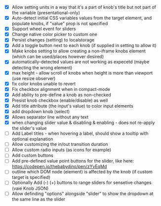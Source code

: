 - [x] Allow setting units in a way that it's a part of knob's title but not part of the variable (presentational-only)
- [x] Auto-detect initial CSS variables values from the target element, and populate knobs, if "value" prop is not specified
- [x] Support wheel event for sliders
- [x] Change native color picker to custom one
- [x] Persist changes (setting) to localstorage
- [x] Add a toggle button next to each knob (if supplied in setting to allow it)
- [x] Make knobs setting to allow creating a non-iframe knobs element (which can be used/places however desired)
- [x] automatically-detected values are not working as expecetd (maybe detecting the wrong element)
- [x] max height - allow scroll of knobs when height is more than viewport (use resize observer)
- [x] fix color knobs unable to revert
- [x] Fix checkbox alignment when in compact-mode
- [x] Add ability to pre-define a knob as non-checked
- [x] Presist knob checkbox (enable/disable) as well
- [x] Add title attribute (the input's value) to color input elements
- [x] add dropdown knob (select)
- [x] Allows separator line without any text
- [x] when changing slider value & disabling & enabling - does not re-apply the slider's value
- [ ] Add Label titles - when hovering a label, should show a tooltip with optional explanation 
- [ ] Allow customizing the in/out transition duration
- [ ] Allow custom radio inputs (as icons for example)
- [ ] Add custom buttons
- [ ] Add pre-defined value point buttons for the slider, like here: https://codepen.io/thebabydino/pen/zYvEqMd
- [ ] outline which DOM node (element) is affected by the knob (if custom target is specified)
- [ ] Optionally Add (-) (+) buttons to range sliders for sensetive changes (vaie Knob JSON)
- [ ] Allow definding "options" alongside "slider" to show the dropdown at the same line as the slider
